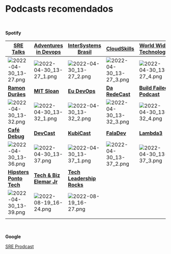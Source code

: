 # Podcasts recomendados
<br>

**Spotify**


|[**SRE Talks**](https://open.spotify.com/show/54B7FdCmUrwHSXqsVGgDbs)|[**Adventures in Devops**](https://open.spotify.com/show/7h0KN1wSukqOmQVvMmAfan)|[**InterSystems Brasil**](https://open.spotify.com/show/1pYPt4WdDrZxhMpiYL3fWF)|[**CloudSkills**](https://open.spotify.com/show/3VTKtrK8b5kZim2F8KYfPJ)|[**World Wide Technology**](https://open.spotify.com/show/0bAoDF2oD8Y14pEHaXrh89)|[**DevOps Paradox**](https://open.spotify.com/show/6VRDZ6E89JfNY9BCANx70m)|[**Entre Chaves**](https://open.spotify.com/show/1ub9YZKamdMKdKbLia4YrX)|
|--|--|--|--|--|--|--|
|![2022-04-30_13-27.png](https://drive.google.com/uc?export=view&id=1XRLUO5g7xC7Xkya060Gz5ripIf3tW22Y)|![2022-04-30_13-27_1.png](https://drive.google.com/uc?export=view&id=1PlqCKtYIrSQGZ8VILoUV_WrLB0kX0Pch)|![2022-04-30_13-27_2.png](https://drive.google.com/uc?export=view&id=1miA-mld_pIPlUqc0I8cPfl_uPd_zKMO5)|![2022-04-30_13-27_3.png](https://drive.google.com/uc?export=view&id=1N_36LfkSt1DeUsqipzr-LGBobyIAXoXL)|![2022-04-30_13-27_4.png](https://drive.google.com/uc?export=view&id=1mb-bBvDIXT9j4Zy-z-3IgNU6flZshm2t)|![2022-04-30_13-28.png](https://drive.google.com/uc?export=view&id=1luHiC5oq5_kC0bL1L_HumbPZ6znZf18L)|![2022-04-30_13-28_1.png](https://drive.google.com/uc?export=view&id=1lVbSQ2O3SpzUL0aNr3p-0Y3rCegjKIxO)|
|[**Ramon Durães**](https://open.spotify.com/show/1cgPBZaaGMXebqQNoIiW12)|[**MIT Sloan**](https://open.spotify.com/show/0s8zR37hS3E3TAVS3dpsyH)|[**Eu DevOps**](https://open.spotify.com/show/4iHkzt3CSPHmdHd5jNFxrr)|[**Da RedeCast**](https://open.spotify.com/show/28IWUqZPTXYj0bbWuOJrcZ)|[**Build Failed Podcast**](https://open.spotify.com/show/6sOFIDT8ELXygixjYBTAb2)|[**Cabeça de Lab**](https://open.spotify.com/show/6jYjcj4oQ31J85jGhbiRkK)|[**ZupCast**](https://open.spotify.com/show/01ZXvnvBJ6GHlt3QOAUAfB)|
|![2022-04-30_13-32.png](https://drive.google.com/uc?export=view&id=1g3t06oD-fo4g98_inskzLGp992ddGors)|![2022-04-30_13-32_1.png](https://drive.google.com/uc?export=view&id=1NaM7bJZTPqOFkh4ghau1cE4v6lXKZKpV)|![2022-04-30_13-32_2.png](https://drive.google.com/uc?export=view&id=1vMFOCdNUTHBa6zx-JHSxZn_Q4Pyjut2-)|![2022-04-30_13-32_3.png](https://drive.google.com/uc?export=view&id=1hzQEGPTUVIUPne20kK3uu0xlRwzJDkUZ)|![2022-04-30_13-32_4.png](https://drive.google.com/uc?export=view&id=1HzLP4TwG7WDknaXn4x3e_9GT9kNYbayc)|![2022-04-30_13-33.png](https://drive.google.com/uc?export=view&id=1verDSSFzDPomvGkpOVnYxLCTJ7zdv689)|![2022-04-30_13-33_1.png](https://drive.google.com/uc?export=view&id=1TWNAQanbtGOEt1hHvfcZSw9FyT-PN8hi)|
|[**Café Debug**](https://open.spotify.com/show/3uqyj3GlhBHp1IJN8KJ1xU)|[**DevCast**](https://open.spotify.com/show/48gK33FI19AnanSRKhSuoQ)|[**KubiCast**](https://open.spotify.com/show/7x2OHOUAaOnTjlSwBHNAjN)|[**FalaDev**](https://open.spotify.com/show/3TNsKUGlP9YbV1pgy3ACrW)|[**Lambda3**](https://open.spotify.com/show/3JaY0FNeylfy86nFG8qbfi)|[**Pisani da ArcH**](https://open.spotify.com/show/5V3KubyXhh27qHWqwP9JOJ)|[**The Shift**](https://open.spotify.com/show/1elaWyEUpkL37wjtJ4fgCS)|
|![2022-04-30_13-36.png](https://drive.google.com/uc?export=view&id=1r0iW4pqfIDKtNZveaGHWGscJ0pg0tvSa)|![2022-04-30_13-37.png](https://drive.google.com/uc?export=view&id=16HxDvBHwjNl_V9THn7qAMOtVBJz-Z9ph)|![2022-04-30_13-37_1.png](https://drive.google.com/uc?export=view&id=1Yj9xNZO32HLRs9O8axeiQgfP8lxz-vE4)|![2022-04-30_13-37_2.png](https://drive.google.com/uc?export=view&id=1Z-m5ScY7QWpeSEn2Bf6mAKyJw9IIDRGE)|![2022-04-30_13-37_3.png](https://drive.google.com/uc?export=view&id=1pObVoyKJBrS-6cyWnHN9x8NJneyyfYCM)|![2022-04-30_13-37_4.png](https://drive.google.com/uc?export=view&id=17a3TacIPtSmXtuNTZTrmdrd9UuxvL3Fo)|![2022-04-30_13-37_5.png](https://drive.google.com/uc?export=view&id=1YEBmVaFNtkvzH4Z_OZf_zBhCtm5t7gTG)|
|[**Hipsters Ponto Tech**](https://open.spotify.com/show/2p0Vx75OmfsXktyLBuLuSf)|[**Tech & Biz Elemar Jr**](https://open.spotify.com/show/0ZaI3s6iERIUw081gQLIvw)|[**Tech Leadership Rocks**](https://open.spotify.com/show/166vlIA456SIjOrd1L96ay)|  |  |  |  |
|![2022-04-30_13-39.png](https://drive.google.com/uc?export=view&id=1NypZFbJU9Hzq63WHHf34Fzk7YzeuTu3-)|![2022-08-19_16-24.png](https://drive.google.com/uc?export=view&id=1QGZpOFTpAjjbozS5Z3BgvnR04GvPqbtg)|![2022-08-19_16-27.png](https://drive.google.com/uc?export=view&id=1iQ7EK8ROcGz7ujJgq6GdvCYxMpk38VWZ)|  |  |  |  |
|  |  |  |  |  |  |  |

<br>

**Google**

[SRE Prodcast](https://sre.google/prodcast/)